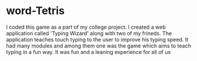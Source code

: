 # word-Tetris
I coded this game as a part of my college project. I created a web application called 'Typing Wizard' along with two of my frineds. The application teaches touch typing to the user to improve his typing speed. It had many modules and among them one was the game which aims to teach typing in a fun way. It was fun and a leaning experience for all of us
